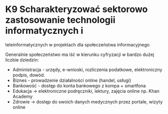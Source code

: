 # K9 Scharakteryzować sektorowo zastosowanie technologii informatycznych i
teleinformatycznych w projektach dla społeczeństwa informacyjnego

Generalnie społeczeństwo ma iść w kierunku cyfryzacji w bardzo dużej liczbie dziedzin:
- Administracja - urzędy, e-wnioski, rozliczenia podatkowe, elektroniczny podpis, dowód.
- Biznes  - prowadzenie działalności online (handel, usługi)
- Bankowość - dostęp do konta bankowego z kompa + smartfona
- Edukacja -> elektroniczne podręczniki, lektury, zajęcia online np. Khan Academy
- Zdrowie -> dostęp do swoich danych medycznych przez portale, wizyty online
